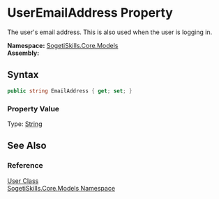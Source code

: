 UserEmailAddress Property
=========================
The user's email address. This is also used when the user is logging in.

**Namespace:** [SogetiSkills.Core.Models][1]  
**Assembly:**

Syntax
------

```csharp
public string EmailAddress { get; set; }
```

### Property Value
Type: [String][2]

See Also
--------

### Reference
[User Class][3]  
[SogetiSkills.Core.Models Namespace][1]  

[1]: ../README.md
[2]: http://msdn.microsoft.com/en-us/library/s1wwdcbf
[3]: README.md